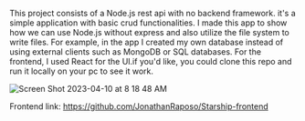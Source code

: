 This project consists of a Node.js rest api with no backend framework. it's a simple application with basic crud functionalities. I made this app to show how we can use Node.js without express and also utilize the file system to write files. For example, in the app I created my own database instead of using external clients such as MongoDB or SQL databases. For the frontend, I used React for the UI.if you'd like, you could clone this repo and run it locally on your pc to see it work. 

![Screen Shot 2023-04-10 at 8 18 48 AM](https://user-images.githubusercontent.com/67019470/230900314-932fbb80-3bc8-40b3-91af-258c01c1a3ed.png)





Frontend link: https://github.com/JonathanRaposo/Starship-frontend
